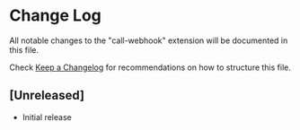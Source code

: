 # Change Log

All notable changes to the "call-webhook" extension will be documented in this file.

Check [Keep a Changelog](http://keepachangelog.com/) for recommendations on how to structure this file.

## [Unreleased]

- Initial release